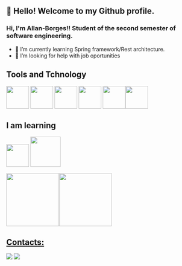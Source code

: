
## 👋 Hello! Welcome to my Github profile.

### Hi, I'm Allan-Borges!! Student of the second semester of software engineering.

- 🌱 I’m currently learning Spring framework/Rest architecture.
- 🤔 I’m looking for help with job oportunities

## Tools and Tchnology

<img src="https://cdn.jsdelivr.net/gh/devicons/devicon/icons/git/git-original.svg" width="60" height="60"/>   <img src="https://cdn.jsdelivr.net/gh/devicons/devicon/icons/mysql/mysql-original-wordmark.svg" width="60" height="60"/> <img src="https://cdn.jsdelivr.net/gh/devicons/devicon/icons/java/java-original-wordmark.svg" width="60" height="60"/>  <img src="https://cdn.jsdelivr.net/gh/devicons/devicon/icons/html5/html5-plain-wordmark.svg" width="60" height="60"/>  <img src="https://cdn.jsdelivr.net/gh/devicons/devicon/icons/css3/css3-plain-wordmark.svg" width="60" height="60"/><img src="https://cdn.jsdelivr.net/gh/devicons/devicon/icons/heroku/heroku-plain-wordmark.svg" width="60" height="60"/>
          
## I am learning

<img src="https://cdn.jsdelivr.net/gh/devicons/devicon/icons/linux/linux-original.svg" width="60" height="60"/> <img src="https://cdn.jsdelivr.net/gh/devicons/devicon/icons/spring/spring-original-wordmark.svg" width="80" height="80"/>
 
 <div>
<a href="https://github.com/Allan-Borges">
<img height="140em" src="https://github-readme-stats.vercel.app/api/top-langs/?username=Allan-Borges&layout=compact&langs_count=7&theme=dracula"/><img height="140em" src="https://github-readme-stats.vercel.app/api?username=Allan-Borges&show_icons=true&theme=dracula&include_all_commits=true&count_private=true"/>
</div>
  
 ## Contacts:

<div>
<a href = "mailto:alanborges195@gmail.com"><img src="https://img.shields.io/badge/Gmail-D14836?style=for-the-badge&logo=gmail&logoColor=white" target="_blank"></a>
<a href="https://www.linkedin.com/in//allan-borges-235181164" target="_blank"><img src="https://img.shields.io/badge/-LinkedIn-%230077B5?style=for-the-badge&logo=linkedin&logoColor=white" target="_blank"></a>   
</div>         
          
          
          


